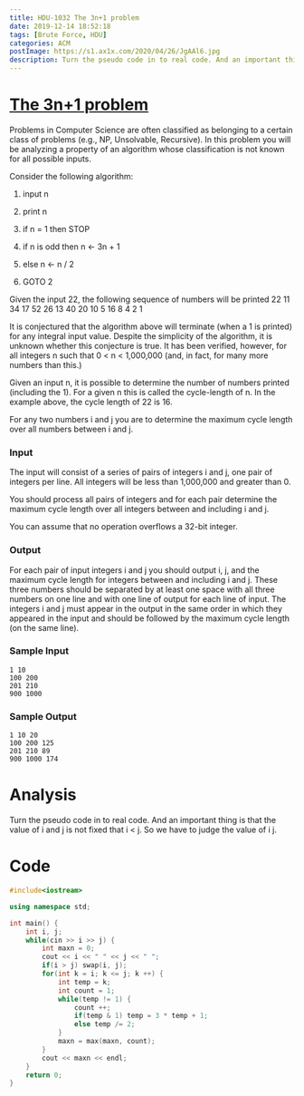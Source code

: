 ```yaml
---
title: HDU-1032 The 3n+1 problem
date: 2019-12-14 18:52:18
tags: [Brute Force, HDU]
categories: ACM
postImage: https://s1.ax1x.com/2020/04/26/JgAAl6.jpg
description: Turn the pseudo code in to real code. And an important thing is that the value of i and j is not fixed that i < j. So we have to judge the value of i j.
---
```


# [The 3n+1 problem]( http://acm.hdu.edu.cn/showproblem.php?pid=1032 )

Problems in Computer Science are often classified as belonging to a certain class of problems (e.g., NP, Unsolvable, Recursive). In this problem you will be analyzing a property of an algorithm whose classification is not known for all possible inputs.

<!--more-->

Consider the following algorithm:

1. input n

2. print n

3. if n = 1 then STOP

4. if n is odd then n <- 3n + 1

5. else n <- n / 2

6. GOTO 2


Given the input 22, the following sequence of numbers will be printed 22 11 34 17 52 26 13 40 20 10 5 16 8 4 2 1

It is conjectured that the algorithm above will terminate (when a 1 is printed) for any integral input value. Despite the simplicity of the algorithm, it is unknown whether this conjecture is true. It has been verified, however, for all integers n such that 0 < n < 1,000,000 (and, in fact, for many more numbers than this.)

Given an input n, it is possible to determine the number of numbers printed (including the 1). For a given n this is called the cycle-length of n. In the example above, the cycle length of 22 is 16.

For any two numbers i and j you are to determine the maximum cycle length over all numbers between i and j.

### Input

The input will consist of a series of pairs of integers i and j, one pair of integers per line. All integers will be less than 1,000,000 and greater than 0.

You should process all pairs of integers and for each pair determine the maximum cycle length over all integers between and including i and j.

You can assume that no operation overflows a 32-bit integer.

### Output

For each pair of input integers i and j you should output i, j, and the maximum cycle length for integers between and including i and j. These three numbers should be separated by at least one space with all three numbers on one line and with one line of output for each line of input. The integers i and j must appear in the output in the same order in which they appeared in the input and should be followed by the maximum cycle length (on the same line).

### Sample Input

```
1 10
100 200
201 210
900 1000
```

### Sample Output

```
1 10 20
100 200 125
201 210 89
900 1000 174
```

# Analysis

Turn the pseudo code in to real code. And an important thing is that the value of i and j is not fixed that i < j. So we have to judge the value of i j.

# Code

```c++
#include<iostream>

using namespace std;

int main() {
	int i, j;
	while(cin >> i >> j) {
		int maxn = 0;
		cout << i << " " << j << " "; 
		if(i > j) swap(i, j);
		for(int k = i; k <= j; k ++) {
			int temp = k;
			int count = 1;
			while(temp != 1) {
				count ++;
				if(temp & 1) temp = 3 * temp + 1;
				else temp /= 2;
			}
			maxn = max(maxn, count);
		}
		cout << maxn << endl;
	}
	return 0;
}
```